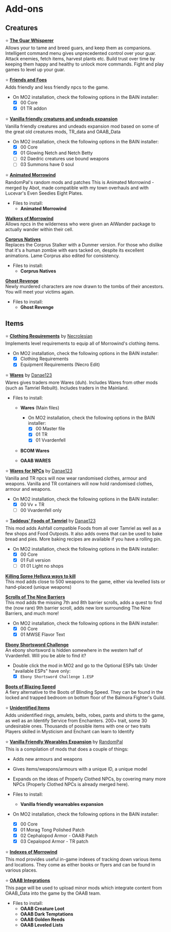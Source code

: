 # Add-ons

## Creatures

⭐ [**The Guar Whisperer**](https://www.nexusmods.com/morrowind/mods/48247)\
 Allows your to tame and breed guars, and keep them as companions. Intelligent command menu gives unprecedented control over your guar. Attack enemies, fetch items, harvest plants etc. Build trust over time by keeping them happy and healthy to unlock more commands. Fight and play games to level up your guar.

⭐ [**Friends and Foes**](https://www.nexusmods.com/morrowind/mods/49251)\
 Adds friendly and less friendly npcs to the game.

* On MO2 installation, check the following options in the BAIN installer:
  * [x] 00 Core
  * [x] 01 TR addon

⭐ [**Vanilla friendly creatures and undeads expansion**](https://www.nexusmods.com/morrowind/mods/48818)\
 Vanilla friendly creatures and undeads expansion mod based on some of the great old creatures mods, TR_data and OAAB_Data

* On MO2 installation, check the following options in the BAIN installer:
  * [x] 00 Core
  * [x] 01 Glowing Netch and Netch Betty
  * [ ] 02 Daedric creatures use bound weapons
  * [ ] 03 Summons have 0 soul

⭐ [**Animated Morrowind**](https://www.nexusmods.com/morrowind/mods/48683)\
RandomPal's random mods and patches
This is Animated Morrowind - merged by Abot, made compatible with my town overhauls and with Lucevar's Even Seedies Eight Plates.

* Files to install:
  * **Animated Morrowind**

[**Walkers of Morrowind**](https://www.nexusmods.com/morrowind/mods/49889)\
 Allows npcs in the wilderness who were given an AIWander package to actually wander within their cell.

[**Corprus Natives**](https://www.nexusmods.com/morrowind/mods/49848)\
Replaces the Corprus Stalker with a Dunmer version. For those who dislike that it's a human zombie with ears tacked on, despite its excellent animations. Lame Corprus also edited for consistency.

* Files to install:
  * **Corprus Natives**

[**Ghost Revenge**](https://www.nexusmods.com/morrowind/mods/49848)\
Newly murdered characters are now drawn to the tombs of their ancestors. You will meet your victims again.

* Files to install:
  * **Ghost Revenge**

## Items

⭐ [**Clothing Requirements**](https://www.nexusmods.com/morrowind/mods/47813) by [Necrolesian](https://www.nexusmods.com/morrowind/users/70336838)\
 Implements level requirements to equip all of Morrowind's clothing items.

* On MO2 installation, check the following options in the BAIN installer:
  * [x] Clothing Requirements
  * [x] Equipment Requirements (Necro Edit)

⭐ [**Wares**](https://www.nexusmods.com/morrowind/mods/49205) by [Danae123](https://www.nexusmods.com/morrowind/users/1233897)\
 Wares gives traders more Wares (duh). Includes Wares from other mods (such as Tamriel Rebuilt). Includes traders in the Mainland.

* Files to install:
  * **Wares** (Main files)

    * On MO2 installation, check the following options in the BAIN installer:
      * [x] 00 Master file
      * [x] 01 TR
      * [x] 01 Vvardenfell

  * **BCOM Wares**
  * **OAAB WARES**


⭐ [**Wares for NPCs**](https://www.nexusmods.com/morrowind/mods/49997) by [Danae123](https://www.nexusmods.com/morrowind/users/1233897)\
Vanilla and TR npcs will now wear randomised clothes, armour and weapons.
Vanilla and TR containers will now hold randomised clothes, armour and weapons.

* On MO2 installation, check the following options in the BAIN installer:
  * [x] 00 Vv + TR
  * [ ] 00 Vvardenfell only

⭐ [**Taddeus' Foods of Tamriel**](https://www.nexusmods.com/morrowind/mods/49388) by [Danae123](https://www.nexusmods.com/morrowind/users/1233897)\
This mod adds Ashfall compatible Foods from all over Tamriel as well as a few shops and Food Outposts.
It also adds ovens that can be used to bake bread and pies. More baking recipes are available if you have a rolling pin.

* On MO2 installation, check the following options in the BAIN installer:
  * [x] 00 Core
  * [x] 01 Full version
  * [ ] 01 01 Light no shops

[**Killing Spree Helluva ways to kill**](https://www.nexusmods.com/morrowind/mods/49668)\
 This mod adds close to 500 weapons to the game, either via levelled lists or hand-placed (unique weapons)

[**Scrolls of The Nine Barriers**](https://www.nexusmods.com/morrowind/mods/45831)\
This mod adds the missing 7th and 8th barrier scrolls, adds a quest to find the (now rare) 9th barrier scroll, adds new lore surrounding The Nine Barriers, and much more!

* On MO2 installation, check the following options in the BAIN installer:
  * [x] 00 Core
  * [x] 01 MWSE Flavor Text

[**Ebony Shortsword Challenge**](https://www.nexusmods.com/morrowind/mods/50358)\
 An ebony shortsword is hidden somewhere in the western half of Vvardenfell. Will you be able to find it?

* Double click the mod in MO2 and go to the Optional ESPs tab: Under "available ESPs" have only:
  * [x] `Ebony Shortsword Challenge 1.ESP`

[**Boots of Blazing Speed**](https://www.nexusmods.com/morrowind/mods/49428)\
 A fiery alternative to the Boots of Blinding Speed. They can be found in the locked and trapped bedroom on bottom floor of the Balmora Fighter's Guild.

⭐ [**Unidentified Items**](https://www.nexusmods.com/morrowind/mods/48964)\
Adds unidentified rings, amulets, belts, robes, pants and shirts to the game, as well as an Identify Service from Enchanters.
200+ trait, some 30 undesirable ones.
Thousands of possible items with one or two traits
Players skilled in Mysticism and Enchant can learn to Identify

⭐ [**Vanilla Friendly Wearables Expansion**](https://www.nexusmods.com/morrowind/mods/48683) by [RandomPal](https://www.nexusmods.com/morrowind/users/59284071)\
This is a compilation of mods that does a couple of things:

* Adds new armours and weapons
* Gives items/weapons/armours with a unique ID, a unique model
* Expands on the ideas of Properly Clothed NPCs, by covering many more NPCs (Properly Clothed NPCs is already merged here).

* Files to install:
  * **Vanilla friendly weareables expansion**

* On MO2 installation, check the following options in the BAIN installer:
  * [x] 00 Core
  * [x] 01 Morag Tong Polished Patch
  * [x] 02 Cephalopod Armor - OAAB Patch
  * [x] 03 Cepalopod Armor - TR patch

⭐ [**Indexes of Morrowind**](https://www.nexusmods.com/morrowind/mods/47501)\
 This mod provides useful in-game indexes of tracking down various items and locations. They come as either books or flyers and can be found in various places.

⭐ [**OAAB Integrations**](https://www.nexusmods.com/morrowind/mods/49045)\
 This page will be used to upload minor mods which integrate content from OAAB_Data into the game by the OAAB team.

* Files to install:
  * **OAAB Creature Loot**
  * **OAAB Dark Temptations**
  * **OAAB Golden Reeds**
  * **OAAB Leveled Lists**
